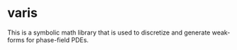# varis
This is a symbolic math library that is used to discretize and generate weak-forms for phase-field PDEs.
